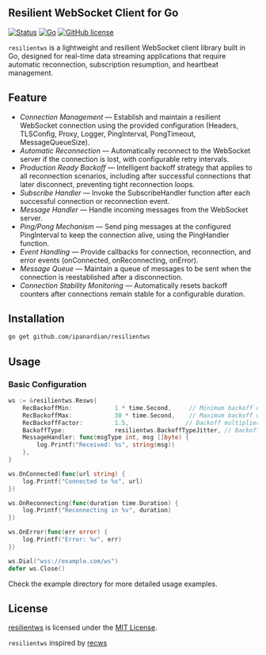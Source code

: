 ## Resilient WebSocket Client for Go
[![Status](https://img.shields.io/badge/status-beta-green.svg)](https://github.com/ipanardian/resilientws/releases)
[![Go](https://img.shields.io/badge/go-v1.22.x-blue.svg)](https://gitter.im/ipanardian/resilientws)
[![GitHub license](https://img.shields.io/badge/license-MIT-red.svg)](https://github.com/ipanardian/GoBranch/blob/master/LICENSE)

`resilientws` is a lightweight and resilient WebSocket client library built in Go, designed for real-time data streaming applications that require automatic reconnection, subscription resumption, and heartbeat management.

## Feature
- *Connection Management* — Establish and maintain a resilient WebSocket connection using the provided configuration (Headers, TLSConfig, Proxy, Logger, PingInterval, PongTimeout, MessageQueueSize).
- *Automatic Reconnection* — Automatically reconnect to the WebSocket server if the connection is lost, with configurable retry intervals.
- *Production Ready Backoff* — Intelligent backoff strategy that applies to all reconnection scenarios, including after successful connections that later disconnect, preventing tight reconnection loops.
- *Subscribe Handler* — Invoke the SubscribeHandler function after each successful connection or reconnection event.
- *Message Handler* — Handle incoming messages from the WebSocket server.
- *Ping/Pong Mechanism* — Send ping messages at the configured PingInterval to keep the connection alive, using the PingHandler function.
- *Event Handling* — Provide callbacks for connection, reconnection, and error events (onConnected, onReconnecting, onError).
- *Message Queue* — Maintain a queue of messages to be sent when the connection is reestablished after a disconnection.
- *Connection Stability Monitoring* — Automatically resets backoff counters after connections remain stable for a configurable duration.

## Installation

```sh
go get github.com/ipanardian/resilientws
```

## Usage

### Basic Configuration

```go
ws := &resilientws.Resws{
    RecBackoffMin:            1 * time.Second,     // Minimum backoff duration
    RecBackoffMax:            30 * time.Second,    // Maximum backoff duration  
    RecBackoffFactor:         1.5,                // Backoff multiplier
    BackoffType:              resilientws.BackoffTypeJitter, // Backoff strategy
    MessageHandler: func(msgType int, msg []byte) {
        log.Printf("Received: %s", string(msg))
    },
}

ws.OnConnected(func(url string) {
    log.Printf("Connected to %s", url)
})

ws.OnReconnecting(func(duration time.Duration) {
    log.Printf("Reconnecting in %v", duration)
})

ws.OnError(func(err error) {
    log.Printf("Error: %v", err)
})

ws.Dial("wss://example.com/ws")
defer ws.Close()
```

Check the example directory for more detailed usage examples.

## License

[resilientws](https://github.com/ipanardian/resilientws) is licensed under the [MIT License](https://opensource.org/licenses/MIT).


`resilientws` inspired by [recws](https://github.com/recws-org/recws)
